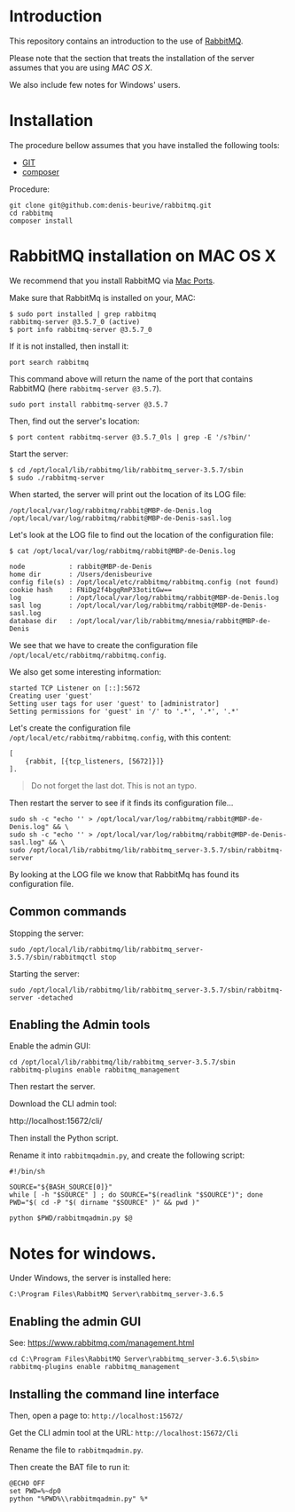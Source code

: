 # Introduction

This repository contains an introduction to the use of [RabbitMQ](https://www.rabbitmq.com/).
 
Please note that the section that treats the installation of the server assumes that you are using _MAC OS X_.

We also include few notes for Windows' users.

# Installation

The procedure bellow assumes that you have installed the following tools:

* [GIT](https://git-scm.com/)
* [composer](https://getcomposer.org/)

Procedure:

    git clone git@github.com:denis-beurive/rabbitmq.git
    cd rabbitmq
    composer install

# RabbitMQ installation on MAC OS X

We recommend that you install RabbitMQ via [Mac Ports](https://www.macports.org/).

Make sure that RabbitMq is installed on your, MAC:

	$ sudo port installed | grep rabbitmq
	rabbitmq-server @3.5.7_0 (active)
	$ port info rabbitmq-server @3.5.7_0

If it is not installed, then install it:

	port search rabbitmq

This command above will return the name of the port that contains RabbitMQ (here `rabbitmq-server @3.5.7`). 

	sudo port install rabbitmq-server @3.5.7

Then, find out the server's location:

	$ port content rabbitmq-server @3.5.7_0ls | grep -E '/s?bin/'

Start the server:

	$ cd /opt/local/lib/rabbitmq/lib/rabbitmq_server-3.5.7/sbin
	$ sudo ./rabbitmq-server

When started, the server will print out the location of its LOG file:

	/opt/local/var/log/rabbitmq/rabbit@MBP-de-Denis.log
	/opt/local/var/log/rabbitmq/rabbit@MBP-de-Denis-sasl.log

Let's look at the LOG file to find out the location of the configuration file:

	$ cat /opt/local/var/log/rabbitmq/rabbit@MBP-de-Denis.log
	
	node           : rabbit@MBP-de-Denis
	home dir       : /Users/denisbeurive
	config file(s) : /opt/local/etc/rabbitmq/rabbitmq.config (not found)
	cookie hash    : FNiDg2f4bgqRmP33otitGw==
	log            : /opt/local/var/log/rabbitmq/rabbit@MBP-de-Denis.log
	sasl log       : /opt/local/var/log/rabbitmq/rabbit@MBP-de-Denis-sasl.log
	database dir   : /opt/local/var/lib/rabbitmq/mnesia/rabbit@MBP-de-Denis

We see that we have to create the configuration file `/opt/local/etc/rabbitmq/rabbitmq.config`.

We also get some interesting information:

	started TCP Listener on [::]:5672
	Creating user 'guest'
	Setting user tags for user 'guest' to [administrator]
	Setting permissions for 'guest' in '/' to '.*', '.*', '.*'

Let's create the configuration file `/opt/local/etc/rabbitmq/rabbitmq.config`, with this content:

	[
		{rabbit, [{tcp_listeners, [5672]}]}
	].

> Do not forget the last dot. This is not an typo.

Then restart the server to see if it finds its configuration file...

	sudo sh -c "echo '' > /opt/local/var/log/rabbitmq/rabbit@MBP-de-Denis.log" && \
	sudo sh -c "echo '' > /opt/local/var/log/rabbitmq/rabbit@MBP-de-Denis-sasl.log" && \
	sudo /opt/local/lib/rabbitmq/lib/rabbitmq_server-3.5.7/sbin/rabbitmq-server

By looking at the LOG file we know that RabbitMq has found its configuration file.

## Common commands

Stopping the server:

    sudo /opt/local/lib/rabbitmq/lib/rabbitmq_server-3.5.7/sbin/rabbitmqctl stop

Starting the server:

    sudo /opt/local/lib/rabbitmq/lib/rabbitmq_server-3.5.7/sbin/rabbitmq-server -detached

## Enabling the Admin tools

Enable the admin GUI:

    cd /opt/local/lib/rabbitmq/lib/rabbitmq_server-3.5.7/sbin
    rabbitmq-plugins enable rabbitmq_management

Then restart the server.

Download the CLI admin tool: 

http://localhost:15672/cli/

Then install the Python script.

Rename it into `rabbitmqadmin.py`, and create the following script:

    #!/bin/sh
    
    SOURCE="${BASH_SOURCE[0]}"
    while [ -h "$SOURCE" ] ; do SOURCE="$(readlink "$SOURCE")"; done
    PWD="$( cd -P "$( dirname "$SOURCE" )" && pwd )"

    python $PWD/rabbitmqadmin.py $@

# Notes for windows.

Under Windows, the server is installed here:

    C:\Program Files\RabbitMQ Server\rabbitmq_server-3.6.5

## Enabling the admin GUI 

See: https://www.rabbitmq.com/management.html

    cd C:\Program Files\RabbitMQ Server\rabbitmq_server-3.6.5\sbin>
    rabbitmq-plugins enable rabbitmq_management

## Installing the command line interface

Then, open a page to: `http://localhost:15672/`

Get the CLI admin tool at the URL: `http://localhost:15672/Cli`

Rename the file to `rabbitmqadmin.py`.

Then create the BAT file to run it:

    @ECHO OFF  
    set PWD=%~dp0
    python "%PWD%\\rabbitmqadmin.py" %*

